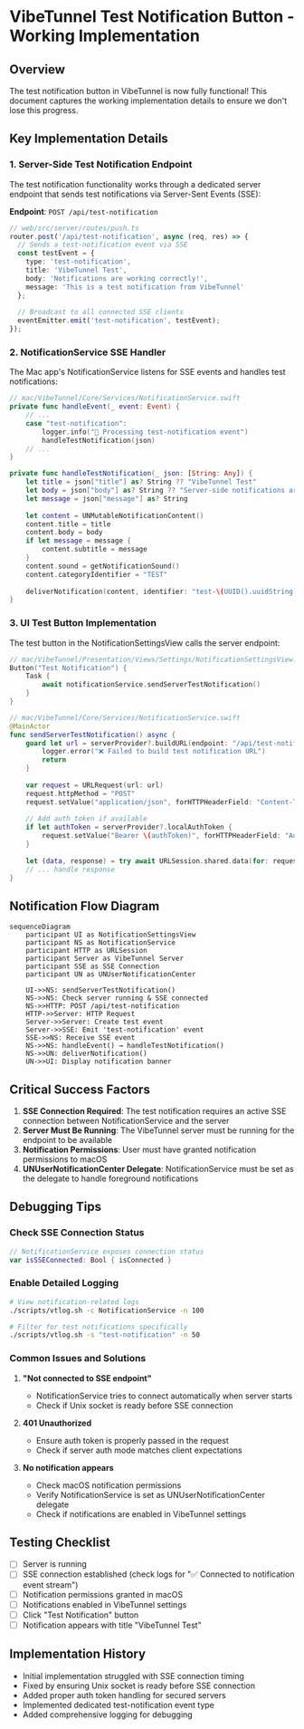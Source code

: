 # VibeTunnel Test Notification Button - Working Implementation

## Overview

The test notification button in VibeTunnel is now fully functional! This document captures the working implementation details to ensure we don't lose this progress.

## Key Implementation Details

### 1. Server-Side Test Notification Endpoint

The test notification functionality works through a dedicated server endpoint that sends test notifications via Server-Sent Events (SSE):

**Endpoint**: `POST /api/test-notification`

```typescript
// web/src/server/routes/push.ts
router.post('/api/test-notification', async (req, res) => {
  // Sends a test-notification event via SSE
  const testEvent = {
    type: 'test-notification',
    title: 'VibeTunnel Test',
    body: 'Notifications are working correctly!',
    message: 'This is a test notification from VibeTunnel'
  };
  
  // Broadcast to all connected SSE clients
  eventEmitter.emit('test-notification', testEvent);
});
```

### 2. NotificationService SSE Handler

The Mac app's NotificationService listens for SSE events and handles test notifications:

```swift
// mac/VibeTunnel/Core/Services/NotificationService.swift
private func handleEvent(_ event: Event) {
    // ...
    case "test-notification":
        logger.info("🧪 Processing test-notification event")
        handleTestNotification(json)
    // ...
}

private func handleTestNotification(_ json: [String: Any]) {
    let title = json["title"] as? String ?? "VibeTunnel Test"
    let body = json["body"] as? String ?? "Server-side notifications are working correctly!"
    let message = json["message"] as? String
    
    let content = UNMutableNotificationContent()
    content.title = title
    content.body = body
    if let message = message {
        content.subtitle = message
    }
    content.sound = getNotificationSound()
    content.categoryIdentifier = "TEST"
    
    deliverNotification(content, identifier: "test-\(UUID().uuidString)")
}
```

### 3. UI Test Button Implementation

The test button in the NotificationSettingsView calls the server endpoint:

```swift
// mac/VibeTunnel/Presentation/Views/Settings/NotificationSettingsView.swift
Button("Test Notification") {
    Task {
        await notificationService.sendServerTestNotification()
    }
}

// mac/VibeTunnel/Core/Services/NotificationService.swift
@MainActor
func sendServerTestNotification() async {
    guard let url = serverProvider?.buildURL(endpoint: "/api/test-notification") else {
        logger.error("❌ Failed to build test notification URL")
        return
    }
    
    var request = URLRequest(url: url)
    request.httpMethod = "POST"
    request.setValue("application/json", forHTTPHeaderField: "Content-Type")
    
    // Add auth token if available
    if let authToken = serverProvider?.localAuthToken {
        request.setValue("Bearer \(authToken)", forHTTPHeaderField: "Authorization")
    }
    
    let (data, response) = try await URLSession.shared.data(for: request)
    // ... handle response
}
```

## Notification Flow Diagram

```mermaid
sequenceDiagram
    participant UI as NotificationSettingsView
    participant NS as NotificationService
    participant HTTP as URLSession
    participant Server as VibeTunnel Server
    participant SSE as SSE Connection
    participant UN as UNUserNotificationCenter
    
    UI->>NS: sendServerTestNotification()
    NS->>NS: Check server running & SSE connected
    NS->>HTTP: POST /api/test-notification
    HTTP->>Server: HTTP Request
    Server->>Server: Create test event
    Server->>SSE: Emit 'test-notification' event
    SSE->>NS: Receive SSE event
    NS->>NS: handleEvent() → handleTestNotification()
    NS->>UN: deliverNotification()
    UN->>UI: Display notification banner
```

## Critical Success Factors

1. **SSE Connection Required**: The test notification requires an active SSE connection between NotificationService and the server
2. **Server Must Be Running**: The VibeTunnel server must be running for the endpoint to be available
3. **Notification Permissions**: User must have granted notification permissions to macOS
4. **UNUserNotificationCenter Delegate**: NotificationService must be set as the delegate to handle foreground notifications

## Debugging Tips

### Check SSE Connection Status
```swift
// NotificationService exposes connection status
var isSSEConnected: Bool { isConnected }
```

### Enable Detailed Logging
```bash
# View notification-related logs
./scripts/vtlog.sh -c NotificationService -n 100

# Filter for test notifications specifically
./scripts/vtlog.sh -s "test-notification" -n 50
```

### Common Issues and Solutions

1. **"Not connected to SSE endpoint"**
   - NotificationService tries to connect automatically when server starts
   - Check if Unix socket is ready before SSE connection

2. **401 Unauthorized**
   - Ensure auth token is properly passed in the request
   - Check if server auth mode matches client expectations

3. **No notification appears**
   - Check macOS notification permissions
   - Verify NotificationService is set as UNUserNotificationCenter delegate
   - Check if notifications are enabled in VibeTunnel settings

## Testing Checklist

- [ ] Server is running
- [ ] SSE connection established (check logs for "✅ Connected to notification event stream")
- [ ] Notification permissions granted in macOS
- [ ] Notifications enabled in VibeTunnel settings
- [ ] Click "Test Notification" button
- [ ] Notification appears with title "VibeTunnel Test"

## Implementation History

- Initial implementation struggled with SSE connection timing
- Fixed by ensuring Unix socket is ready before SSE connection
- Added proper auth token handling for secured servers
- Implemented dedicated test-notification event type
- Added comprehensive logging for debugging